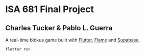 # ISA 681 Final Project

## Charles Tucker & Pablo L. Guerra

A real-time blokus game built with [Flutter](https://flutter.dev/), [Flame](https://flame-engine.org/) and [Supabase](https://supabase.com).

```bash
flutter run
```
